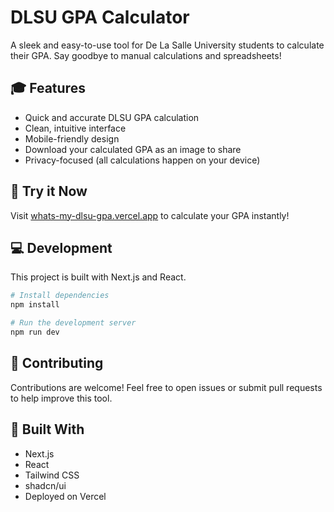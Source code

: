 # DLSU GPA Calculator

A sleek and easy-to-use tool for De La Salle University students to calculate their GPA. Say goodbye to manual calculations and spreadsheets!

## 🎓 Features

- Quick and accurate DLSU GPA calculation
- Clean, intuitive interface
- Mobile-friendly design
- Download your calculated GPA as an image to share
- Privacy-focused (all calculations happen on your device)

## 🚀 Try it Now

Visit [whats-my-dlsu-gpa.vercel.app](https://whats-my-dlsu-gpa.vercel.app/) to calculate your GPA instantly!

## 💻 Development

This project is built with Next.js and React.

```bash
# Install dependencies
npm install

# Run the development server
npm run dev
```

## 🤝 Contributing

Contributions are welcome! Feel free to open issues or submit pull requests to help improve this tool.

## 📱 Built With

- Next.js
- React
- Tailwind CSS
- shadcn/ui
- Deployed on Vercel
